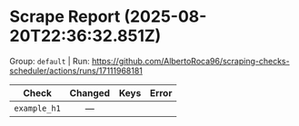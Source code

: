 # Scrape Report (2025-08-20T22:36:32.851Z)

Group: `default`  |  Run: https://github.com/AlbertoRoca96/scraping-checks-scheduler/actions/runs/17111968181

| Check | Changed | Keys | Error |
|---|:---:|:--|:--|
| `example_h1` | — |  |  |
